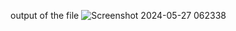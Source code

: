 output of the file
![Screenshot 2024-05-27 062338](https://github.com/HariniNehaKumar/Webprojects/assets/170897178/d0909961-b697-425b-a24a-a63d7d6ae8f9)
